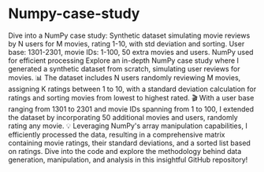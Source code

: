 # Numpy-case-study
 Dive into a NumPy case study: Synthetic dataset simulating movie reviews by N users for M movies, rating 1-10, with std deviation and sorting. User base: 1301-2301, movie IDs: 1-100, 50 extra movies and users. NumPy used for efficient processing
Explore an in-depth NumPy case study where I generated a synthetic dataset from scratch, simulating user reviews for movies. 📊 The dataset includes N users randomly reviewing M movies, assigning K ratings between 1 to 10, with a standard deviation calculation for ratings and sorting movies from lowest to highest rated. 🎬 With a user base ranging from 1301 to 2301 and movie IDs spanning from 1 to 100, I extended the dataset by incorporating 50 additional movies and users, randomly rating any movie. 💡 Leveraging NumPy's array manipulation capabilities, I efficiently processed the data, resulting in a comprehensive matrix containing movie ratings, their standard deviations, and a sorted list based on ratings. Dive into the code and explore the methodology behind data generation, manipulation, and analysis in this insightful GitHub repository! 
